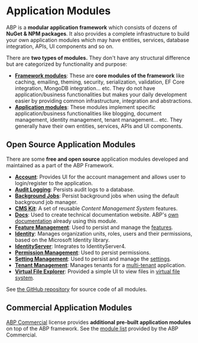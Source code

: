 # Application Modules

ABP is a **modular application framework** which consists of dozens of **NuGet & NPM packages**. It also provides a complete infrastructure to build your own application modules which may have entities, services, database integration, APIs, UI components and so on.

There are **two types of modules.** They don't have any structural difference but are categorized by functionality and purpose:

* [**Framework modules**](https://github.com/abpframework/abp/tree/master/framework/src): These are **core modules of the framework** like caching, emailing, theming, security, serialization, validation, EF Core integration, MongoDB integration... etc. They do not have application/business functionalities but makes your daily development easier by providing common infrastructure, integration and abstractions.
* [**Application modules**](https://github.com/abpframework/abp/tree/master/modules): These modules implement specific application/business functionalities like blogging, document management, identity management, tenant management... etc. They generally have their own entities, services, APIs and UI components.

## Open Source Application Modules

There are some **free and open source** application modules developed and maintained as a part of the ABP Framework.

* [**Account**](Account.md): Provides UI for the account management and allows user to login/register to the application.
* [**Audit Logging**](Audit-Logging.md): Persists audit logs to a database.
* [**Background Jobs**](Background-Jobs.md): Persist background jobs when using the default background job manager.
* [**CMS Kit**](Cms-Kit/Index.md): A set of reusable *Content Management System* features.
* [**Docs**](Docs.md): Used to create technical documentation website. ABP's [own documentation](https://docs.abp.io) already using this module.
* [**Feature Management**](Feature-Management.md): Used to persist and manage the [features](../Features.md).
* **[Identity](Identity.md)**: Manages organization units, roles, users and their permissions, based on the Microsoft Identity library.
* [**IdentityServer**](IdentityServer.md): Integrates to IdentityServer4.
* [**Permission Management**](Permission-Management.md): Used to persist permissions.
* **[Setting Management](Setting-Management.md)**: Used to persist and manage the [settings](../Settings.md).
* [**Tenant Management**](Tenant-Management.md): Manages tenants for a [multi-tenant](../Multi-Tenancy.md) application.
* [**Virtual File Explorer**](Virtual-File-Explorer.md): Provided a simple UI to view files in [virtual file system](../Virtual-File-System.md).

See [the GitHub repository](https://github.com/abpframework/abp/tree/dev/modules) for source code of all modules.

## Commercial Application Modules

[ABP Commercial](https://commercial.abp.io/) license provides **additional pre-built application modules** on top of the ABP framework. See the [module list](https://commercial.abp.io/modules) provided by the ABP Commercial.